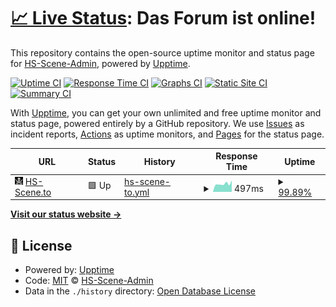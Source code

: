 # [📈 Live Status](https://HS-Scene-Admin.github.io/hs-scene-status): <!--live status--> **Das Forum ist online!**

This repository contains the open-source uptime monitor and status page for [HS-Scene-Admin](https://HS-Scene-Admin.github.io/hs-scene-status), powered by [Upptime](https://github.com/upptime/upptime).

[![Uptime CI](https://github.com/HS-Scene-Admin/hs-scene-status/workflows/Uptime%20CI/badge.svg)](https://github.com/HS-Scene-Admin/hs-scene-status/actions?query=workflow%3A%22Uptime+CI%22)
[![Response Time CI](https://github.com/HS-Scene-Admin/hs-scene-status/workflows/Response%20Time%20CI/badge.svg)](https://github.com/HS-Scene-Admin/hs-scene-status/actions?query=workflow%3A%22Response+Time+CI%22)
[![Graphs CI](https://github.com/HS-Scene-Admin/hs-scene-status/workflows/Graphs%20CI/badge.svg)](https://github.com/HS-Scene-Admin/hs-scene-status/actions?query=workflow%3A%22Graphs+CI%22)
[![Static Site CI](https://github.com/HS-Scene-Admin/hs-scene-status/workflows/Static%20Site%20CI/badge.svg)](https://github.com/HS-Scene-Admin/hs-scene-status/actions?query=workflow%3A%22Static+Site+CI%22)
[![Summary CI](https://github.com/HS-Scene-Admin/hs-scene-status/workflows/Summary%20CI/badge.svg)](https://github.com/HS-Scene-Admin/hs-scene-status/actions?query=workflow%3A%22Summary+CI%22)

With [Upptime](https://upptime.js.org), you can get your own unlimited and free uptime monitor and status page, powered entirely by a GitHub repository. We use [Issues](https://github.com/HS-Scene-Admin/hs-scene-status/issues) as incident reports, [Actions](https://github.com/HS-Scene-Admin/hs-scene-status/actions) as uptime monitors, and [Pages](https://HS-Scene-Admin.github.io/hs-scene-status) for the status page.

<!--start: status pages-->
<!-- This summary is generated by Upptime (https://github.com/upptime/upptime) -->
<!-- Do not edit this manually, your changes will be overwritten -->
<!-- prettier-ignore -->
| URL | Status | History | Response Time | Uptime |
| --- | ------ | ------- | ------------- | ------ |
| <img alt="" src="https://raw.githubusercontent.com/HS-Scene-Admin/hs-scene-status/master/assets/favicon.gif" height="13"> [HS-Scene.to](https://www.hs-scene.to) | 🟩 Up | [hs-scene-to.yml](https://github.com/HS-Scene-Admin/hs-scene-status/commits/HEAD/history/hs-scene-to.yml) | <details><summary><img alt="Response time graph" src="./graphs/hs-scene-to/response-time-week.png" height="20"> 497ms</summary><br><a href="https://status.hs-scene.to/history/hs-scene-to"><img alt="Response time 511" src="https://img.shields.io/endpoint?url=https%3A%2F%2Fraw.githubusercontent.com%2FHS-Scene-Admin%2Fhs-scene-status%2FHEAD%2Fapi%2Fhs-scene-to%2Fresponse-time.json"></a><br><a href="https://status.hs-scene.to/history/hs-scene-to"><img alt="24-hour response time 561" src="https://img.shields.io/endpoint?url=https%3A%2F%2Fraw.githubusercontent.com%2FHS-Scene-Admin%2Fhs-scene-status%2FHEAD%2Fapi%2Fhs-scene-to%2Fresponse-time-day.json"></a><br><a href="https://status.hs-scene.to/history/hs-scene-to"><img alt="7-day response time 497" src="https://img.shields.io/endpoint?url=https%3A%2F%2Fraw.githubusercontent.com%2FHS-Scene-Admin%2Fhs-scene-status%2FHEAD%2Fapi%2Fhs-scene-to%2Fresponse-time-week.json"></a><br><a href="https://status.hs-scene.to/history/hs-scene-to"><img alt="30-day response time 555" src="https://img.shields.io/endpoint?url=https%3A%2F%2Fraw.githubusercontent.com%2FHS-Scene-Admin%2Fhs-scene-status%2FHEAD%2Fapi%2Fhs-scene-to%2Fresponse-time-month.json"></a><br><a href="https://status.hs-scene.to/history/hs-scene-to"><img alt="1-year response time 514" src="https://img.shields.io/endpoint?url=https%3A%2F%2Fraw.githubusercontent.com%2FHS-Scene-Admin%2Fhs-scene-status%2FHEAD%2Fapi%2Fhs-scene-to%2Fresponse-time-year.json"></a></details> | <details><summary><a href="https://status.hs-scene.to/history/hs-scene-to">99.89%</a></summary><a href="https://status.hs-scene.to/history/hs-scene-to"><img alt="All-time uptime 99.47%" src="https://img.shields.io/endpoint?url=https%3A%2F%2Fraw.githubusercontent.com%2FHS-Scene-Admin%2Fhs-scene-status%2FHEAD%2Fapi%2Fhs-scene-to%2Fuptime.json"></a><br><a href="https://status.hs-scene.to/history/hs-scene-to"><img alt="24-hour uptime 99.22%" src="https://img.shields.io/endpoint?url=https%3A%2F%2Fraw.githubusercontent.com%2FHS-Scene-Admin%2Fhs-scene-status%2FHEAD%2Fapi%2Fhs-scene-to%2Fuptime-day.json"></a><br><a href="https://status.hs-scene.to/history/hs-scene-to"><img alt="7-day uptime 99.89%" src="https://img.shields.io/endpoint?url=https%3A%2F%2Fraw.githubusercontent.com%2FHS-Scene-Admin%2Fhs-scene-status%2FHEAD%2Fapi%2Fhs-scene-to%2Fuptime-week.json"></a><br><a href="https://status.hs-scene.to/history/hs-scene-to"><img alt="30-day uptime 98.84%" src="https://img.shields.io/endpoint?url=https%3A%2F%2Fraw.githubusercontent.com%2FHS-Scene-Admin%2Fhs-scene-status%2FHEAD%2Fapi%2Fhs-scene-to%2Fuptime-month.json"></a><br><a href="https://status.hs-scene.to/history/hs-scene-to"><img alt="1-year uptime 99.41%" src="https://img.shields.io/endpoint?url=https%3A%2F%2Fraw.githubusercontent.com%2FHS-Scene-Admin%2Fhs-scene-status%2FHEAD%2Fapi%2Fhs-scene-to%2Fuptime-year.json"></a></details>

<!--end: status pages-->

[**Visit our status website →**](https://HS-Scene-Admin.github.io/hs-scene-status)

## 📄 License

- Powered by: [Upptime](https://github.com/upptime/upptime)
- Code: [MIT](./LICENSE) © [HS-Scene-Admin](https://HS-Scene-Admin.github.io/hs-scene-status)
- Data in the `./history` directory: [Open Database License](https://opendatacommons.org/licenses/odbl/1-0/)
